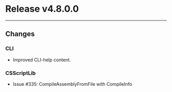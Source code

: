 # Release v4.8.0.0

---

## Changes

### CLI

- Improved CLI-help content.

### CSScriptLib

- Issue #335: CompileAssemblyFromFile with CompileInfo
